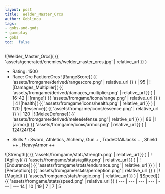 ```yaml
---
layout: post
title:  Welder_Master_Orcs
author: Goblinou
tags:
- gobs-and-gods
- gameplay
- gobs
toc:  false
---
```


![Welder_Master_Orcs]( {{ 'assets/generated/enemies/welder_master_orcs.jpg' | relative_url }} )
- Rating: 1500
- Race: Orc  Faction:Orcs
![RangeScore]( {{ 'assets/fromgame/derived/rangescore.png' | relative_url }} ) | 95 | ![Damages_Multiplier]( {{ 'assets/fromgame/derived/damages_multiplier.png' | relative_url }} ) | 16-42 | ![range]( {{ 'assets/fromgame/icons/range.png' | relative_url }} ) | 4
![health]( {{ 'assets/fromgame/icons/health.png' | relative_url }} ) | 120 | ![essence]( {{ 'assets/fromgame/icons/essence.png' | relative_url }} ) | 120 | ![MeleeDefense]( {{ 'assets/fromgame/derived/meleedefense.png' | relative_url }} ) | 86 | ![armor]( {{ 'assets/fromgame/icons/armor.png' | relative_url }} ) | 124/24/134
* Skills * : Sword, Athletics, Alchemy, Gun + , TradeOfAllJacks + , Shield ++ , HeavyArmor ++ 

![Strength]( {{ 'assets/fromgame/stats/strength.png' | relative_url }} ) | ![Agility]( {{ 'assets/fromgame/stats/agility.png' | relative_url }} ) | ![Endurance]( {{ 'assets/fromgame/stats/endurance.png' | relative_url }} ) | ![Perception]( {{ 'assets/fromgame/stats/perception.png' | relative_url }} ) | ![Magic]( {{ 'assets/fromgame/stats/magic.png' | relative_url }} ) | ![Speed]( {{ 'assets/fromgame/stats/speed.png' | relative_url }} )
--- | --- | --- | --- | --- | ---
14 | 10 | 19 | 7 | 7 | 5
